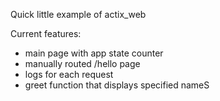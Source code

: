 Quick little example of actix_web 

Current features:
  - main page with app state counter
  - manually routed /hello page
  - logs for each request
  - greet function that displays specified nameS
